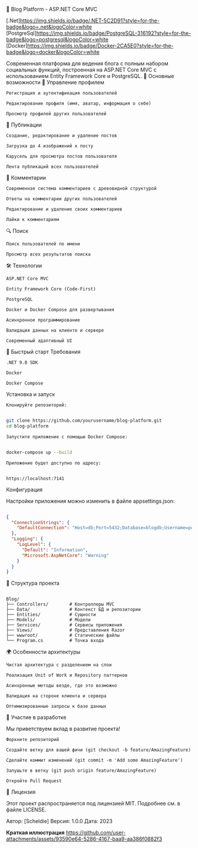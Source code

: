 📝 Blog Platform - ASP.NET Core MVC

[.Net]https://img.shields.io/badge/.NET-5C2D91?style=for-the-badge&logo=.net&logoColor=white
[PostgreSql]https://img.shields.io/badge/PostgreSQL-316192?style=for-the-badge&logo=postgresql&logoColor=white
[Docker]https://img.shields.io/badge/Docker-2CA5E0?style=for-the-badge&logo=docker&logoColor=white

Современная платформа для ведения блога с полным набором социальных функций, построенная на ASP.NET Core MVC с использованием Entity Framework Core и PostgreSQL.
🌟 Основные возможности
👤 Управление профилем

    Регистрация и аутентификация пользователей

    Редактирование профиля (имя, аватар, информация о себе)

    Просмотр профилей других пользователей

📝 Публикации

    Создание, редактирование и удаление постов

    Загрузка до 4 изображений к посту

    Карусель для просмотра постов пользователя

    Лента публикаций всех пользователей

💬 Комментарии

    Современная система комментариев с древовидной структурой

    Ответы на комментарии других пользователей

    Редактирование и удаление своих комментариев

    Лайки к комментариям

🔍 Поиск

    Поиск пользователей по имени

    Просмотр всех результатов поиска

🛠 Технологии

    ASP.NET Core MVC

    Entity Framework Core (Code-First)

    PostgreSQL

    Docker и Docker Compose для развертывания

    Асинхронное программирование

    Валидация данных на клиенте и сервере

    Современный адаптивный UI

🚀 Быстрый старт
Требования

    .NET 9.0 SDK

    Docker

    Docker Compose

Установка и запуск

    Клонируйте репозиторий:

```bash

git clone https://github.com/yourusername/blog-platform.git
cd blog-platform
```
    Запустите приложение с помощью Docker Compose:

```bash

docker-compose up --build
```
    Приложение будет доступно по адресу:

```text

https://localhost:7141
```
Конфигурация

Настройки приложения можно изменить в файле appsettings.json:
```json

{
  "ConnectionStrings": {
    "DefaultConnection": "Host=db;Port=5432;Database=blogdb;Username=postgres;Password=yourpassword"
  },
  "Logging": {
    "LogLevel": {
      "Default": "Information",
      "Microsoft.AspNetCore": "Warning"
    }
  }
}
```
📂 Структура проекта
```text

Blog/
├── Controllers/        # Контроллеры MVC
├── Data/               # Контекст БД и репозитории
├── Entities/           # Сущности
├── Models/             # Модели
├── Services/           # Сервисы приложения
├── Views/              # Представления Razor
├── wwwroot/            # Статические файлы
└── Program.cs          # Точка входа
```
🌍 Особенности архитектуры

    Чистая архитектура с разделением на слои

    Реализация Unit of Work и Repository паттернов

    Асинхронные методы везде, где это возможно

    Валидация на стороне клиента и сервера

    Оптимизированные запросы к базе данных

🤝 Участие в разработке

Мы приветствуем вклад в развитие проекта!

    Форкните репозиторий

    Создайте ветку для вашей фичи (git checkout -b feature/AmazingFeature)

    Сделайте коммит изменений (git commit -m 'Add some AmazingFeature')

    Запушьте в ветку (git push origin feature/AmazingFeature)

    Откройте Pull Request

📜 Лицензия

Этот проект распространяется под лицензией MIT. Подробнее см. в файле LICENSE.

Автор: [Scheldie]
Версия: 1.0.0
Дата: 2023

**Краткая иллюстрация**
https://github.com/user-attachments/assets/93590e64-5286-4167-baa9-aa386f0882f3


